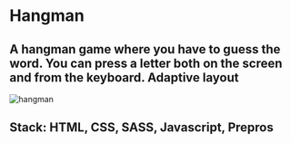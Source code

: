 # Hangman
## A hangman game where you have to guess the word. You can press a letter both on the screen and from the keyboard. Adaptive layout
![hangman](https://github.com/user-attachments/assets/4d77479a-e911-43ba-9006-9c7eeb1f7387)


## Stack: HTML, CSS, SASS, Javascript, Prepros 
